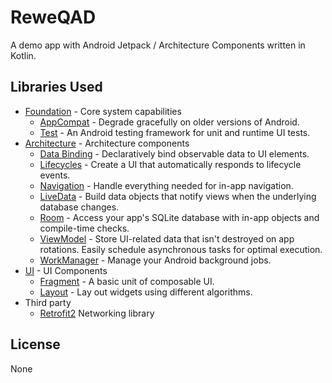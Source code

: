 # ReweQAD

A demo app with Android Jetpack / Architecture Components written in Kotlin.

Libraries Used
--------------
* [Foundation][0] - Core system capabilities
  * [AppCompat][1] - Degrade gracefully on older versions of Android.
  * [Test][2] - An Android testing framework for unit and runtime UI tests.
* [Architecture][10] - Architecture components
  * [Data Binding][11] - Declaratively bind observable data to UI elements.
  * [Lifecycles][12] - Create a UI that automatically responds to lifecycle events.
  * [Navigation][14] - Handle everything needed for in-app navigation.
  * [LiveData][13] - Build data objects that notify views when the underlying database changes.
  * [Room][16] - Access your app's SQLite database with in-app objects and compile-time checks.
  * [ViewModel][17] - Store UI-related data that isn't destroyed on app rotations. Easily schedule
     asynchronous tasks for optimal execution.
  * [WorkManager][18] - Manage your Android background jobs.
* [UI][20] - UI Components
  * [Fragment][21] - A basic unit of composable UI.
  * [Layout][22] - Lay out widgets using different algorithms.
* Third party
  * [Retrofit2][30] Networking library

[0]: https://developer.android.com/jetpack/foundation/
[1]: https://developer.android.com/topic/libraries/support-library/packages#v7-appcompat
[2]: https://developer.android.com/training/testing/
[10]: https://developer.android.com/jetpack/arch/
[11]: https://developer.android.com/topic/libraries/data-binding/
[12]: https://developer.android.com/topic/libraries/architecture/lifecycle
[13]: https://developer.android.com/topic/libraries/architecture/livedata
[14]: https://developer.android.com/topic/libraries/architecture/navigation/
[16]: https://developer.android.com/topic/libraries/architecture/room
[17]: https://developer.android.com/topic/libraries/architecture/viewmodel
[18]: https://developer.android.com/topic/libraries/architecture/workmanager
[20]: https://developer.android.com/jetpack/ui/
[21]: https://developer.android.com/guide/components/fragments
[22]: https://developer.android.com/guide/topics/ui/declaring-layout
[30]: http://square.github.io/retrofit/

License
-------
None